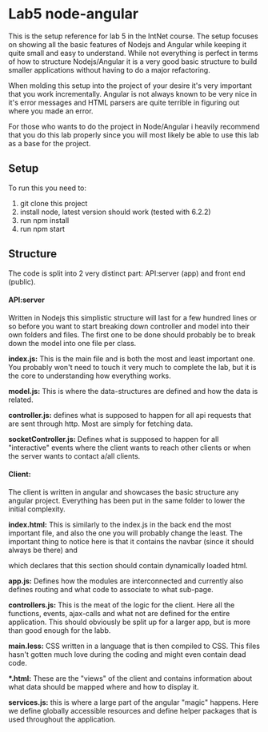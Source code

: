 # Lab5 node-angular
This is the setup reference for lab 5 in the IntNet course.
The setup focuses on showing all the basic features of Nodejs and Angular while keeping it quite small and easy to understand. While not everything is perfect in terms of how to structure Nodejs/Angular it is a very good basic structure to build smaller applications without having to do a major refactoring.

When molding this setup into the project of your desire it's very important that you work incrementally. Angular is not always known to be very nice in it's error messages and HTML parsers are quite terrible in figuring out where you made an error.

For those who wants to do the project in Node/Angular i heavily recommend that you do this lab properly since you will most likely be able to use this lab as a base for the project.

## Setup
To run this you need to:
1. git clone this project
2. install node, latest version should work (tested with 6.2.2)
3. run npm install
4. run npm start

## Structure
The code is split into 2 very distinct part: API:server (app) and front end (public).

#### API:server
Written in Nodejs this simplistic structure will last for a few hundred lines or so before you want to start breaking down controller and model into their own folders and files. The first one to be done should probably be to break down the model into one file per class.

**index.js:** This is the main file and is both the most and least important one. You probably won't need to touch it very much to complete the lab, but it is the core to understanding how everything works.

**model.js:** This is where the data-structures are defined and how the data is related.

**controller.js:** defines what is supposed to happen for all api requests that are sent through http. Most are simply for fetching data.

**socketController.js:** Defines what is supposed to happen for all "interactive" events where the client wants to reach other clients or when the server wants to contact a/all clients.


#### Client:
The client is written in angular and showcases the basic structure any angular project. Everything has been put in the same folder to lower the initial complexity.

**index.html:** This is similarly to the index.js in the back end the most important file, and also the one you will probably change the least. The important thing to notice here is that it contains the navbar (since it should always be there) and <div ng-view></div> which declares that this section should contain dynamically loaded html.

**app.js:** Defines how the modules are interconnected and currently also defines routing and what code to associate to what sub-page.

**controllers.js:** This is the meat of the logic for the client. Here all the functions, events, ajax-calls and what not are defined for the entire application. This should obviously be split up for a larger app, but is more than good enough for the labb.

**main.less:** CSS written in a language that is then compiled to CSS. This files hasn't gotten much love during the coding and might even contain dead code.

**\*.html:** These are the "views" of the client and contains information about what data should be mapped where and how to display it.

**services.js:** this is where a large part of the angular "magic" happens. Here we define globally accessible resources and define helper packages that is used throughout the application.
